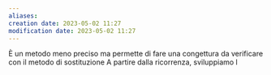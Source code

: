 ```yaml
---
aliases: 
creation date: 2023-05-02 11:27
modification date: 2023-05-02 11:27
---
```

È un metodo meno preciso ma permette di fare una congettura da verificare con il metodo di sostituzione
A partire dalla ricorrenza, sviluppiamo l




